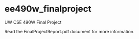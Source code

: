 # ee490w_finalproject
UW CSE 490W Final Project

Read the FinalProjectReport.pdf document for more information.
